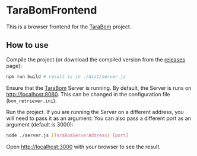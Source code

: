 # TaraBomFrontend

This is a browser frontend for the [TaraBom](https://github.com/aarondill/TaraBOM) project.

## How to use

Compile the project (or download the compiled version from the [releases](https://github.com/aarondill/TaraBOMFrontend/releases) page):

```bash
npm run build # result is in ./dist/server.js
```

Ensure that the [TaraBom](https://github.com/aarondill/TaraBOM/tree/master/TaraBom) Server is running.
By default, the Server is runs on [http://localhost:8080](http://localhost:8080). This can be changed in the configuration file (`bom_retriever.ini`).

Run the project.
If you are running the Server on a different address, you will need to pass it as an argument:
You can also pass a different port as an argument (default is 3000):

```bash
node ./server.js [TaraBomServerAddress] [port]
```

Open [http://localhost:3000](http://localhost:3000) with your browser to see the result.
